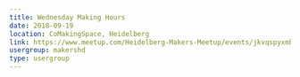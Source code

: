 ```yaml
---
title: Wednesday Making Hours
date: 2018-09-19
location: CoMakingSpace, Heidelberg
link: https://www.meetup.com/Heidelberg-Makers-Meetup/events/jkvqspyxmbzb/
usergroup: makershd
type: usergroup
---
```


